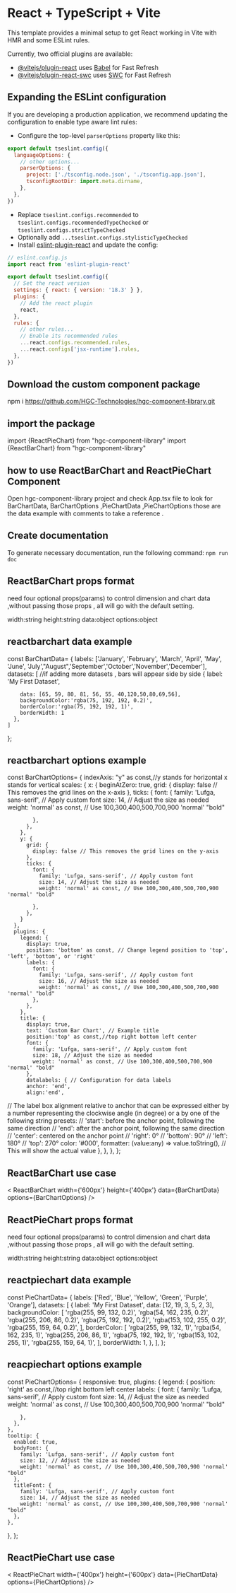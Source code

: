 # React + TypeScript + Vite

This template provides a minimal setup to get React working in Vite with HMR and some ESLint rules.

Currently, two official plugins are available:

- [@vitejs/plugin-react](https://github.com/vitejs/vite-plugin-react/blob/main/packages/plugin-react/README.md) uses [Babel](https://babeljs.io/) for Fast Refresh
- [@vitejs/plugin-react-swc](https://github.com/vitejs/vite-plugin-react-swc) uses [SWC](https://swc.rs/) for Fast Refresh

## Expanding the ESLint configuration

If you are developing a production application, we recommend updating the configuration to enable type aware lint rules:

- Configure the top-level `parserOptions` property like this:

```js
export default tseslint.config({
  languageOptions: {
    // other options...
    parserOptions: {
      project: ['./tsconfig.node.json', './tsconfig.app.json'],
      tsconfigRootDir: import.meta.dirname,
    },
  },
})
```

- Replace `tseslint.configs.recommended` to `tseslint.configs.recommendedTypeChecked` or `tseslint.configs.strictTypeChecked`
- Optionally add `...tseslint.configs.stylisticTypeChecked`
- Install [eslint-plugin-react](https://github.com/jsx-eslint/eslint-plugin-react) and update the config:

```js
// eslint.config.js
import react from 'eslint-plugin-react'

export default tseslint.config({
  // Set the react version
  settings: { react: { version: '18.3' } },
  plugins: {
    // Add the react plugin
    react,
  },
  rules: {
    // other rules...
    // Enable its recommended rules
    ...react.configs.recommended.rules,
    ...react.configs['jsx-runtime'].rules,
  },
})
```





## Download the custom component package
 npm i https://github.com/HGC-Technologies/hgc-component-library.git


## import the package
import {ReactPieChart} from "hgc-component-library"
import {ReactBarChart} from "hgc-component-library"

## how to use ReactBarChart and ReactPieChart Component

Open hgc-component-library project and check App.tsx file to look for BarChartData, BarChartOptions ,PieChartData ,PieChartOptions those are the data example with comments to take a reference .

## Create documentation

To generate necessary documentation, run the following command:
`npm run doc`

## ReactBarChart props format

need four optional props(params) to control dimension and chart data ,without passing those props , all will go with the default setting.

width:string 
height:string 
data:object 
options:object 

## reactbarchart data example

  const BarChartData= {
    labels: ['January', 'February', 'March', 'April', 'May', 'June', 'July',"August",'September','October','November','December'],
    datasets: [
      //if adding more datasets , bars will appear side by side
      {
        label: 'My First Dataset',
        
        data: [65, 59, 80, 81, 56, 55, 40,120,50,80,69,56],
        backgroundColor:'rgba(75, 192, 192, 0.2)',
        borderColor:'rgba(75, 192, 192, 1)',
        borderWidth: 1
      },
    ]
  };


## reactbarchart options example

 const BarChartOptions= {
    indexAxis: "y" as const,//y stands for horizontal x stands for vertical
    scales: {
        x: { 
          beginAtZero: true,
          grid: {
            display: false // This removes the grid lines on the x-axis
          },
          ticks: {
            font: {
              family: 'Lufga, sans-serif', // Apply custom font
              size: 14, // Adjust the size as needed
              weight: 'normal' as const, // Use 100,300,400,500,700,900 'normal' "bold"
              
            },
          },
        },
        y: {
          grid: {
            display: false // This removes the grid lines on the y-axis
          },
          ticks: {
            font: {
              family: 'Lufga, sans-serif', // Apply custom font
              size: 14, // Adjust the size as needed
              weight: 'normal' as const, // Use 100,300,400,500,700,900 'normal' "bold"
            
            },
          },
        }
      },
      plugins: {
        legend: {
          display: true,
          position: 'bottom' as const, // Change legend position to 'top', 'left', 'bottom', or 'right'
          labels: {
            font: {
              family: 'Lufga, sans-serif', // Apply custom font
              size: 16, // Adjust the size as needed
              weight: 'normal' as const, // Use 100,300,400,500,700,900 'normal' "bold"
            },
          },
        },
        title: {
          display: true,
          text: 'Custom Bar Chart', // Example title
          position:'top' as const,//top right bottom left center
          font: {
            family: 'Lufga, sans-serif', // Apply custom font
            size: 18, // Adjust the size as needed
            weight: 'normal' as const, // Use 100,300,400,500,700,900 'normal' "bold"
          },
          datalabels: { // Configuration for data labels
          anchor: 'end',
          align:'end',
//           The label box alignment relative to anchor that can be expressed either by a number representing the clockwise angle (in degree) or a by one of the following string presets:
//            'start': before the anchor point, following the same direction
//            'end': after the anchor point, following the same direction
//            'center': centered on the anchor point
//            'right': 0°
//            'bottom': 90°
//            'left': 180°
//            'top': 270°
          color: '#000',
          formatter: (value:any) => value.toString(), // This will show the actual value
        },
        },
      },
  };

## ReactBarChart use case

< ReactBarChart width={'600px'} height={'400px'}  data={BarChartData} options={BarChartOptions} />



## ReactPieChart props format

need four optional props(params) to control dimension and chart data ,without passing those props , all will go with the default setting.

width:string 
height:string 
data:object 
options:object 

## reactpiechart data example

  const PieChartData= {
    labels: ['Red', 'Blue', 'Yellow', 'Green', 'Purple', 'Orange'],
    datasets: [
      {
        label: 'My First Dataset',
        data: [12, 19, 3, 5, 2, 3],
        backgroundColor: [
          'rgba(255, 99, 132, 0.2)',
          'rgba(54, 162, 235, 0.2)',
          'rgba(255, 206, 86, 0.2)',
          'rgba(75, 192, 192, 0.2)',
          'rgba(153, 102, 255, 0.2)',
          'rgba(255, 159, 64, 0.2)',
        ],
        borderColor: [
          'rgba(255, 99, 132, 1)',
          'rgba(54, 162, 235, 1)',
          'rgba(255, 206, 86, 1)',
          'rgba(75, 192, 192, 1)',
          'rgba(153, 102, 255, 1)',
          'rgba(255, 159, 64, 1)',
        ],
        borderWidth: 1,
      },
    ],
  };


## reacpiechart options example

 const PieChartOptions= {
  responsive: true,
  plugins: {
    legend: {
      position: 'right' as const,//top right bottom left center
      labels: {
        font: {
          family: 'Lufga, sans-serif', // Apply custom font
          size: 14, // Adjust the size as needed
          weight: 'normal' as const, // Use 100,300,400,500,700,900 'normal' "bold"
          
        },
      },
    },
    tooltip: {
      enabled: true,
      bodyFont: {
        family: 'Lufga, sans-serif', // Apply custom font
        size: 12, // Adjust the size as needed
        weight: 'normal' as const, // Use 100,300,400,500,700,900 'normal' "bold"
      },
      titleFont: {
        family: 'Lufga, sans-serif', // Apply custom font
        size: 14, // Adjust the size as needed
        weight: 'normal' as const, // Use 100,300,400,500,700,900 'normal' "bold"
      },
    },
  },
};

## ReactPieChart use case

< ReactPieChart width={'400px'} height={'600px'} data={PieChartData} options={PieChartOptions} />

